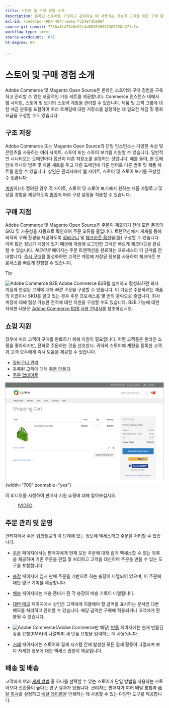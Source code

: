```yaml
---
title: 스토어 및 구매 경험 소개
description: 온라인 스토어를 구성하고 관리하는 데 사용되는 기능과 고객을 위한 구매 환경에 대해 알아봅니다.
exl-id: 7ced9cbc-49b4-48f7-aae2-fcb48fdb888f
source-git-commit: 7288a4f47940e07c4d083826532308228d271c5e
workflow-type: tm+mt
source-wordcount: '671'
ht-degree: 0%

---
```


# 스토어 및 구매 경험 소개

Adobe Commerce 및 Magento Open Source은 온라인 스토어와 구매 경험을 구축하고 관리할 수 있는 포괄적인 기능 세트를 제공합니다. Commerce 인스턴스 내에서 웹 사이트, 스토어 및 보기의 스토어 계층을 관리할 수 있습니다. 제품 및 고객 그룹에 대한 세금 분류를 포함하여 여러 로케일에 대한 저장소를 실행하는 데 필요한 세금 및 통화 요금을 구성할 수도 있습니다.

## 구조 저장

Adobe Commerce 또는 Magento Open Source의 단일 인스턴스는 다양한 속성 및 콘텐츠를 사용하는 여러 사이트, 스토어 또는 스토어 보기를 지원할 수 있습니다. 일반적인 시나리오는 도메인마다 옵션이 다른 저장소를 설정하는 것입니다. 예를 들어, 한 도메인에 하나의 범주 및 제품 세트를 두고 다른 도메인에 다른 언어로 다른 범주 및 제품 세트를 원할 수 있습니다. 상인은 관리자에서 웹 사이트, 스토어 및 스토어 보기를 구성할 수 있습니다.

[계층](stores.md)이(가) 정의된 경우 각 사이트, 스토어 및 스토어 보기에서 원하는 제품 카탈로그 및 상점 경험을 제공하도록 [범위](../getting-started/websites-stores-views.md#scope-settings)에 따라 구성 설정을 적용할 수 있습니다.

## 구매 지점

Adobe Commerce 및 Magento Open Source은 주문이 제출되기 전에 모든 품목의 SKU 및 가용성을 자동으로 확인하여 주문 오류를 줄입니다. 트랜잭션에서 게재를 통해 최적의 구매 환경을 제공하도록 [장바구니](cart.md) 및 [체크아웃 옵션](checkout-process.md)을(를) 구성할 수 있습니다. 이미 많은 정보가 계정에 있기 때문에 계정에 로그인한 고객은 빠르게 체크아웃을 완료할 수 있습니다. _체크아웃_ 페이지는 주문 트랜잭션을 완료하는 프로세스의 각 단계를 안내합니다. [즉시 구매](checkout-instant-purchase.md)를 활성화하면 고객은 계정에 저장된 정보를 사용하여 체크아웃 프로세스를 빠르게 진행할 수 있습니다.

>[!TIP]
>
>![Adobe Commerce B2B](../assets/b2b.svg) Adobe Commerce B2B를 설치하고 활성화하면 회사 계정과 연결된 고객에 대해 _빠른 주문_&#x200B;을 구성할 수 있습니다. 이 기능은 주문하려는 제품의 이름이나 SKU를 알고 있는 경우 주문 프로세스를 몇 번의 클릭으로 줄입니다. 회사 계정에 대해 협상 가능한 견적에 대한 지원을 구성할 수도 있습니다. B2B 기능에 대한 자세한 내용은 [Adobe Commerce B2B 사용 안내서](https://experienceleague.adobe.com/docs/commerce-admin/b2b/introduction.html)를 참조하십시오.

## 쇼핑 지원

경우에 따라 고객이 구매를 완료하기 위해 지원이 필요합니다. 어떤 고객들은 온라인 쇼핑을 좋아하지만, 전화로 주문하는 것을 선호한다. 귀하의 스토어에 계정을 등록한 고객과 고객 모두에게 즉시 도움을 제공할 수 있습니다.

- [장바구니 관리](shopping-assisted-cart-manage.md)
- 등록된 고객에 대해 [주문 만들기](customer-account-create-order.md)
- [주문 업데이트](order-update.md)

![장바구니](./assets/storefront-cart-price-group-discount.png){width="700" zoomable="yes"}

이 비디오를 시청하여 판매자 지원 쇼핑에 대해 알아보십시오.

>[!VIDEO](https://video.tv.adobe.com/v/343662/?quality=12&learn=on)

## 주문 관리 및 운영

관리자에서 주문 워크플로의 각 단계에 있는 정보에 액세스하고 주문을 처리할 수 있습니다.

- [주문](orders.md) 페이지에서는 판매자에게 현재 모든 주문에 대해 쉽게 액세스할 수 있는 목록을 제공하며 기존 주문을 편집 및 처리하고 고객을 대신하여 주문을 만들 수 있는 도구를 포함합니다.

- [송장](invoices.md) 페이지에 임시 판매 주문을 기반으로 하는 송장이 나열되어 있으며, 이 주문에 대한 영구 기록을 제공합니다.

- [배송](shipments.md) 페이지에는 배송 준비가 된 각 송장의 배송 기록이 나열됩니다.

- [대변 메모](credit-memos.md) 페이지에서 상인은 고객에게 지불해야 할 금액을 표시하는 문서인 대변 메모를 처리하고 관리할 수 있습니다. 해당 금액은 구매에 적용되거나 고객에게 환불될 수 있습니다.

- ![Adobe Commerce](../assets/adobe-logo.svg)(Adobe Commerce만 해당) [반품](returns.md) 페이지에는 현재 반품된 상품 요청(RMA)이 나열되며 새 반품 요청을 입력하는 데 사용됩니다.

- [거래](transactions.md) 페이지에는 스토어와 결제 시스템 간에 발생한 모든 결제 활동이 나열되며 보다 자세한 정보에 대한 액세스 권한이 제공됩니다.

## 배송 및 배송

고객에게 여러 [게재 방법](delivery.md) 중 하나를 선택할 수 있는 스토어가 단일 방법을 사용하는 스토어보다 전환율이 높다는 연구 결과가 있습니다. 관리자는 판매자가 여러 배달 방법과 [배달 회사](carriers.md)를 설정하고 [배달 레이블](shipping-labels.md)을 인쇄하는 데 사용할 수 있는 다양한 도구를 제공합니다.

